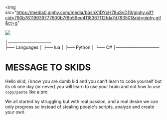 <img src="https://media0.giphy.com/media/bqshX1DYxH78uSvD19/giphy.gif?cid=790b76119939777600b7f8b59ed4118367112fda7d783501&rid=giphy.gif&ct=g"
        
     
   <img src="https://discord.c99.nl/widget/theme-1/909623557670187090.png"/></a>



│──────────────          
├── Languages
│   ├── lua
│   ├── Python
│   └── C#
│──────────────



# MESSAGE TO SKIDS

Hello skid, i know you are dumb kid and you can't learn to code yourself but its ok one day (or never) you will learn to use your brain and not how to use `copy/paste` like a pro

We all started by struggling but with real passion, and a real desire we can only progress so instead of stealing people's scripts, analyze and create your own



